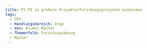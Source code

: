 ```yaml
---
title: P1-P3 in größere Projekte/Forschungsprojekte einbinden
tags:
  - TRY
  - Handlungsbereich: Orga
  - Von: Alumni Master
  - Themenfeld: Forschungsbezug
  - Master
---
```

